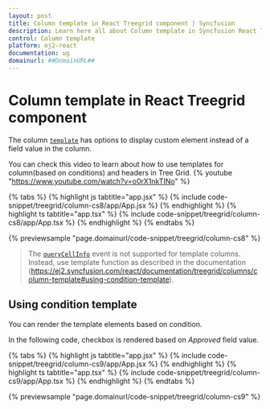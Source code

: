 ```yaml
---
layout: post
title: Column template in React Treegrid component | Syncfusion
description: Learn here all about Column template in Syncfusion React Treegrid component of Syncfusion Essential JS 2 and more.
control: Column template 
platform: ej2-react
documentation: ug
domainurl: ##DomainURL##
---
```


# Column template in React Treegrid component

The column [`template`](https://ej2.syncfusion.com/react/documentation/api/treegrid/column/#template) has options to display custom element instead of a field value in the column.

You can check this video to learn about how to use templates for column(based on conditions) and headers in Tree Grid.
{% youtube "https://www.youtube.com/watch?v=o0rX1nkTINo" %}

{% tabs %}
{% highlight js tabtitle="app.jsx" %}
{% include code-snippet/treegrid/column-cs8/app/App.jsx %}
{% endhighlight %}
{% highlight ts tabtitle="app.tsx" %}
{% include code-snippet/treegrid/column-cs8/app/App.tsx %}
{% endhighlight %}
{% endtabs %}

 {% previewsample "page.domainurl/code-snippet/treegrid/column-cs8" %}

> The [`queryCellInfo`](https://ej2.syncfusion.com/react/documentation/api/treegrid/#querycellinfo) event is not supported for template columns. Instead, use template function as described in the documentation (https://ej2.syncfusion.com/react/documentation/treegrid/columns/column-template#using-condition-template).

## Using condition template

You can render the template elements based on condition.

In the following code, checkbox is rendered based on *Approved* field value.

{% tabs %}
{% highlight js tabtitle="app.jsx" %}
{% include code-snippet/treegrid/column-cs9/app/App.jsx %}
{% endhighlight %}
{% highlight ts tabtitle="app.tsx" %}
{% include code-snippet/treegrid/column-cs9/app/App.tsx %}
{% endhighlight %}
{% endtabs %}

 {% previewsample "page.domainurl/code-snippet/treegrid/column-cs9" %}